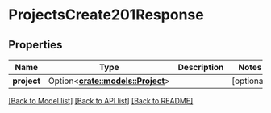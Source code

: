 # ProjectsCreate201Response

## Properties

Name | Type | Description | Notes
------------ | ------------- | ------------- | -------------
**project** | Option<[**crate::models::Project**](project.md)> |  | [optional]

[[Back to Model list]](../README.md#documentation-for-models) [[Back to API list]](../README.md#documentation-for-api-endpoints) [[Back to README]](../README.md)


